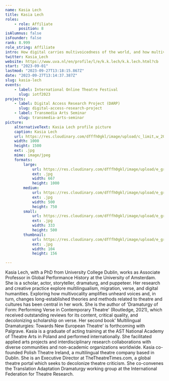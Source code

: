 ```yaml
---
name: Kasia Lech
title: Kasia Lech
roles:
    - role: Affiliate
      position: 8
isAlumnus: false
isFounder: false
rank: 8.999
role_string: Affiliate
intro: How digital carries multivoicedness of the world, and how multivoicedness opens new perspectives on digital?
twitter: Kasia_Lech
website: https://www.uva.nl/en/profile/l/e/k.k.lech/k.k.lech.html?cb
start: "2023-09-01"
lastmod: "2023-09-27T13:18:15.867Z"
date: "2023-09-27T13:14:37.387Z"
slug: kasia-lech
events:
    - label: International Online Theatre Festival
      slug: iotf2023
projects:
    - label: Digital Access Research Project (DARP)
      slug: digital-access-research-project
    - label: Transmedia Arts Seminar
      slug: transmedia-arts-seminar
picture:
    alternativeText: Kasia Lech profile picture
    caption: Kasia Lech
    url: https://res.cloudinary.com/dfffh0gkl/image/upload/c_limit,w_2000,h_2000/e_grayscale/v1695820413/Kasia_Lech_46df459c56.jpg
    width: 1000
    height: 1500
    ext: .jpg
    mime: image/jpeg
    formats:
        large:
            url: https://res.cloudinary.com/dfffh0gkl/image/upload/e_grayscale/v1695820414/large_Kasia_Lech_46df459c56.jpg
            ext: .jpg
            width: 667
            height: 1000
        medium:
            url: https://res.cloudinary.com/dfffh0gkl/image/upload/e_grayscale/v1695820415/medium_Kasia_Lech_46df459c56.jpg
            ext: .jpg
            width: 500
            height: 750
        small:
            url: https://res.cloudinary.com/dfffh0gkl/image/upload/e_grayscale/v1695820415/small_Kasia_Lech_46df459c56.jpg
            ext: .jpg
            width: 333
            height: 500
        thumbnail:
            url: https://res.cloudinary.com/dfffh0gkl/image/upload/e_grayscale/v1695820414/thumbnail_Kasia_Lech_46df459c56.jpg
            ext: .jpg
            width: 104
            height: 156

---
```

Kasia Lech, with a PhD from University College Dublin, works as Associate Professor in Global Performance History at the University of Amsterdam. She is a scholar, actor, storyteller, dramaturg, and puppeteer. Her research and creative practice explore multilingualism, migration, verse, and digital humanities.  Exploring how multivocality amplifies unheard voices and, in turn, changes long-established theories and methods related to theatre and cultures has been central in her work. She is the author of 'Dramaturgy of Form: Performing Verse in Contemporary Theatre' (Routledge, 2021), which received outstanding reviews for its content, critical quality, and decolonizing scholarship on verse. Her second book' Multilingual Dramaturgies: Towards New European Theatre' is forthcoming with Palgrave. Kasia is a graduate of acting training at the AST National Academy of Theatre Arts in Poland and performed internationally. She facilitated applied arts projects and interdisciplinary research collaborations with diverse communities and non-academic organizations worldwide. Kasia co-founded Polish Theatre Ireland, a multilingual theatre company based in Dublin. She is an Executive Director at TheTheatreTimes.com, a global theatre portal which seeks to decolonize theatre criticism. She co-convenes the Translation Adaptation Dramaturgy working group at the International Federation for Theatre Research.